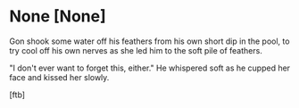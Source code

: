 # None [None]
Gon shook some water off his feathers from his own short dip in the pool, to try cool off his own nerves as she led him to the soft pile of feathers. 

"I don't ever want to forget this, either." He whispered soft as he cupped her face and kissed her slowly.

\[ftb\]
